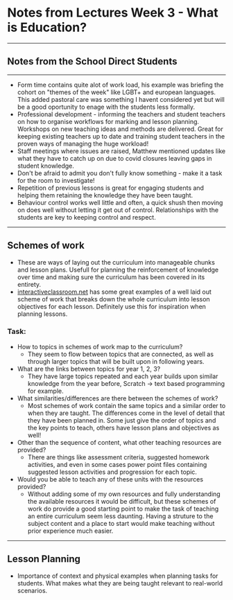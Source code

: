 # Notes from Lectures Week 3 - What is Education?
---

## Notes from the School Direct Students
---

* Form time contains quite alot of work load, his example was briefing the cohort on "themes of the week" like LGBT+ and european languages. This added pastoral care was something I havent considered yet but will be a good oportunity to enage with the students less formally. 
* Professional development - informing the teachers and student teachers on how to organise workflows for marking and lesson planning. Workshops on new teaching ideas and methods are delivered. Great for keeping existing teachers up to date and training student teachers in the proven ways of managing the huge workload!
* Staff meetings where issues are raised, Matthew mentioned updates like what they have to catch up on due to covid closures leaving gaps in student knowledge. 
* Don't be afraid to admit you don't fully know something - make it a task for the room to investigate!
* Repetition of previous lessons is great for engaging students and helping them retaining the knowledge they have been taught. 
* Behaviour control works well little and often, a quick shush then moving on does well without letting it get out of control. Relationships with the students are key to keeping control and respect. 

---
## Schemes of work

* These are ways of laying out the curriculum into manageable chunks and lesson plans. Usefull for planning the reinforcement of knowledge over time and making sure the curriculum has been covered in its entirety.   
* [interactiveclassroom.net](interactiveclassroom.net) has some great examples of a well laid out scheme of work that breaks down the whole curriculum into lesson objectives for each lesson. Definitely use this for inspiration when planning lessons. 

### Task:
* How to topics in schemes of work map to the curriculum?
  * They seem to flow between topics that are connected, as well as through larger topics that will be built upon in following years. 
* What are the links between topics for year 1, 2, 3?
  * They have large topics repeated and each year builds upon similar knowledge from the year before, Scratch -> text based programming for example. 
* What similarities/differences are there between the schemes of work?
  * Most schemes of work contain the same topics and a similar order to when they are taught. The differences come in the level of detail that they have been planned in. Some just give the order of topics and the key points to teach, others have lesson plans and objectives as well!
* Other than the sequence of content, what other teaching resources are provided?
  * There are things like assessment criteria, suggested homework activities, and even in some cases power point files containing suggested lesson activities and progression for each topic. 
* Would you be able to teach any of these units with the resources provided?
  * Without adding some of my own resources and fully understanding the available resources it would be difficult, but these schemes of work do provide a good starting point to make the task of teaching an entire curriculum seem less daunting. Having a struture to the subject content and a place to start would make teaching without prior experience much easier.   
---

## Lesson Planning

* Importance of context and physical examples when planning tasks for students. What makes what they are being taught relevant to real-world scenarios.
